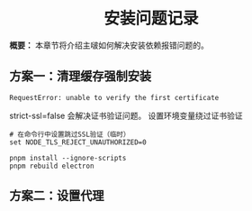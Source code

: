 <h1 align="center" id="安装问题记录">安装问题记录</h1>

**概要：** 本章节将介绍主啵如何解决安装依赖报错问题的。

## 方案一：清理缓存强制安装

```shell
RequestError: unable to verify the first certificate
```

strict-ssl=false 会解决证书验证问题。
设置环境变量绕过证书验证

```shell
# 在命令行中设置跳过SSL验证（临时）
set NODE_TLS_REJECT_UNAUTHORIZED=0
```

```shell
pnpm install --ignore-scripts
pnpm rebuild electron
```

## 方案二：设置代理
